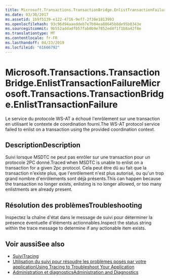 ```yaml
---
title: Microsoft.Transactions.TransactionBridge.EnlistTransactionFailure
ms.date: 03/30/2017
ms.assetid: 1b9f5139-e122-4716-9ef7-2f38e1813993
ms.openlocfilehash: 93c96d94aaeddeb7e7b04ea80645b8de95b0343e
ms.sourcegitcommit: 9b552addadfb57fab0b9e7852ed4f1f1b8a42f8e
ms.translationtype: MT
ms.contentlocale: fr-FR
ms.lasthandoff: 04/23/2019
ms.locfileid: "61666792"
---
```

# <a name="microsofttransactionstransactionbridgeenlisttransactionfailure"></a><span data-ttu-id="971b1-102">Microsoft.Transactions.TransactionBridge.EnlistTransactionFailure</span><span class="sxs-lookup"><span data-stu-id="971b1-102">Microsoft.Transactions.TransactionBridge.EnlistTransactionFailure</span></span>
<span data-ttu-id="971b1-103">Le service du protocole WS-AT a échoué l'enrôlement sur une transaction en utilisant le contexte de coordination fourni.</span><span class="sxs-lookup"><span data-stu-id="971b1-103">The WS-AT protocol service failed to enlist on a transaction using the provided coordination context.</span></span>  
  
## <a name="description"></a><span data-ttu-id="971b1-104">Description</span><span class="sxs-lookup"><span data-stu-id="971b1-104">Description</span></span>  
 <span data-ttu-id="971b1-105">Suivi lorsque MSDTC ne peut pas enrôler sur une transaction pour un protocole 2PC donné.</span><span class="sxs-lookup"><span data-stu-id="971b1-105">Traced when MSDTC is unable to enlist on a transaction for a given 2pc protocol.</span></span>  <span data-ttu-id="971b1-106">Cela peut être dû au fait que la transaction n'existe plus, que l'enrôlement n'est plus autorisé, ou qu'un trop grand nombre d'enrôlements sont déjà présents.</span><span class="sxs-lookup"><span data-stu-id="971b1-106">This can happen because the transaction no longer exists, enlisting is no longer allowed, or too many enlistments are already present.</span></span>  
  
## <a name="troubleshooting"></a><span data-ttu-id="971b1-107">Résolution des problèmes</span><span class="sxs-lookup"><span data-stu-id="971b1-107">Troubleshooting</span></span>  
 <span data-ttu-id="971b1-108">Inspectez la chaîne d'état dans le message de suivi pour déterminer la présence éventuelle d'éléments actionnables.</span><span class="sxs-lookup"><span data-stu-id="971b1-108">Inspect the status string within the trace message to determine if any actionable item exists.</span></span>  
  
## <a name="see-also"></a><span data-ttu-id="971b1-109">Voir aussi</span><span class="sxs-lookup"><span data-stu-id="971b1-109">See also</span></span>

- [<span data-ttu-id="971b1-110">Suivi</span><span class="sxs-lookup"><span data-stu-id="971b1-110">Tracing</span></span>](../../../../../docs/framework/wcf/diagnostics/tracing/index.md)
- [<span data-ttu-id="971b1-111">Utilisation du suivi pour résoudre les problèmes posés par votre application</span><span class="sxs-lookup"><span data-stu-id="971b1-111">Using Tracing to Troubleshoot Your Application</span></span>](../../../../../docs/framework/wcf/diagnostics/tracing/using-tracing-to-troubleshoot-your-application.md)
- [<span data-ttu-id="971b1-112">Administration et diagnostics</span><span class="sxs-lookup"><span data-stu-id="971b1-112">Administration and Diagnostics</span></span>](../../../../../docs/framework/wcf/diagnostics/index.md)
